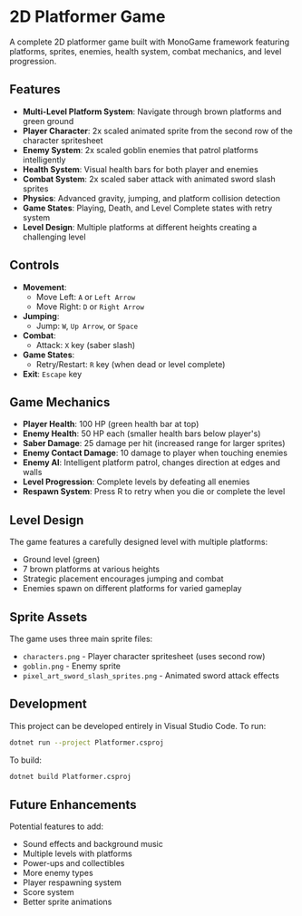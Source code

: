 # 2D Platformer Game

A complete 2D platformer game built with MonoGame framework featuring platforms, sprites, enemies, health system, combat mechanics, and level progression.

## Features

- **Multi-Level Platform System**: Navigate through brown platforms and green ground
- **Player Character**: 2x scaled animated sprite from the second row of the character spritesheet
- **Enemy System**: 2x scaled goblin enemies that patrol platforms intelligently
- **Health System**: Visual health bars for both player and enemies
- **Combat System**: 2x scaled saber attack with animated sword slash sprites
- **Physics**: Advanced gravity, jumping, and platform collision detection
- **Game States**: Playing, Death, and Level Complete states with retry system
- **Level Design**: Multiple platforms at different heights creating a challenging level

## Controls

- **Movement**: 
  - Move Left: `A` or `Left Arrow`
  - Move Right: `D` or `Right Arrow`
- **Jumping**: 
  - Jump: `W`, `Up Arrow`, or `Space`
- **Combat**: 
  - Attack: `X` key (saber slash)
- **Game States**:
  - Retry/Restart: `R` key (when dead or level complete)
- **Exit**: `Escape` key

## Game Mechanics

- **Player Health**: 100 HP (green health bar at top)
- **Enemy Health**: 50 HP each (smaller health bars below player's)
- **Saber Damage**: 25 damage per hit (increased range for larger sprites)
- **Enemy Contact Damage**: 10 damage to player when touching enemies
- **Enemy AI**: Intelligent platform patrol, changes direction at edges and walls
- **Level Progression**: Complete levels by defeating all enemies
- **Respawn System**: Press R to retry when you die or complete the level

## Level Design

The game features a carefully designed level with multiple platforms:
- Ground level (green)
- 7 brown platforms at various heights
- Strategic placement encourages jumping and combat
- Enemies spawn on different platforms for varied gameplay

## Sprite Assets

The game uses three main sprite files:
- `characters.png` - Player character spritesheet (uses second row)
- `goblin.png` - Enemy sprite
- `pixel_art_sword_slash_sprites.png` - Animated sword attack effects

## Development

This project can be developed entirely in Visual Studio Code. To run:

```bash
dotnet run --project Platformer.csproj
```

To build:

```bash
dotnet build Platformer.csproj
```

## Future Enhancements

Potential features to add:
- Sound effects and background music
- Multiple levels with platforms
- Power-ups and collectibles
- More enemy types
- Player respawning system
- Score system
- Better sprite animations
